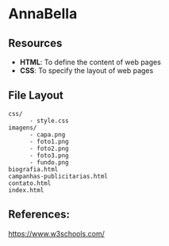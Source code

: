 <h1>AnnaBella</h1>

## Resources

* <b>HTML</b>: To define the content of web pages
* <b>CSS</b>: To specify the layout of web pages

## File Layout
    css/                     
          - style.css
    imagens/                     
          - capa.png
          - foto1.png
          - foto2.png
          - foto3.png
          - fundo.png
    biografia.html
    campanhas-publicitarias.html
    contato.html
    index.html
    
## References:
https://www.w3schools.com/
